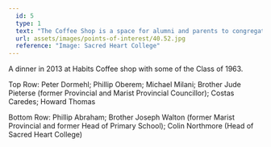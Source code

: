 ```yaml
---
  id: 5
  type: 1
  text: "The Coffee Shop is a space for alumni and parents to congregate, reflect and connect in. This image shows a group who had gathered to celebrate the Class of 1963 and went on to have dinner in Habits. Habits is the venue for the monthly PA meetings for both the High and Primary Schools and throughout the day is frequented by parents, visitors and learners who can connect to the school wifi whilst enjoying some respite and/or refreshment."
  url: assets/images/points-of-interest/40.52.jpg
  reference: "Image: Sacred Heart College"
---
```

A dinner in 2013 at Habits Coffee shop with some of the Class of 1963.

Top Row: Peter Dormehl; Phillip Oberem; Michael Milani; Brother Jude Pieterse (former Provincial and Marist Provincial Councillor); Costas Caredes; Howard Thomas

Bottom Row: Phillip Abraham; Brother Joseph Walton (former Marist Provincial and former Head of Primary School); Colin Northmore (Head of Sacred Heart College)

        